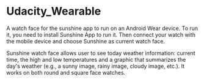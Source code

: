 # Udacity_Wearable
A watch face for the sunshine app to run on an Android Wear device. To run it, you need to install Sunshine App to run it. Then connect your watch with the mobile device and choose Sunshine as current watch face.

Sunshine watch face allows user to see today weather information: current time, the high and low temperatures and a graphic that summarizes the day's weather (e.g., a sunny image, rainy image, cloudy image, etc.). It works on both round and square face watches.
